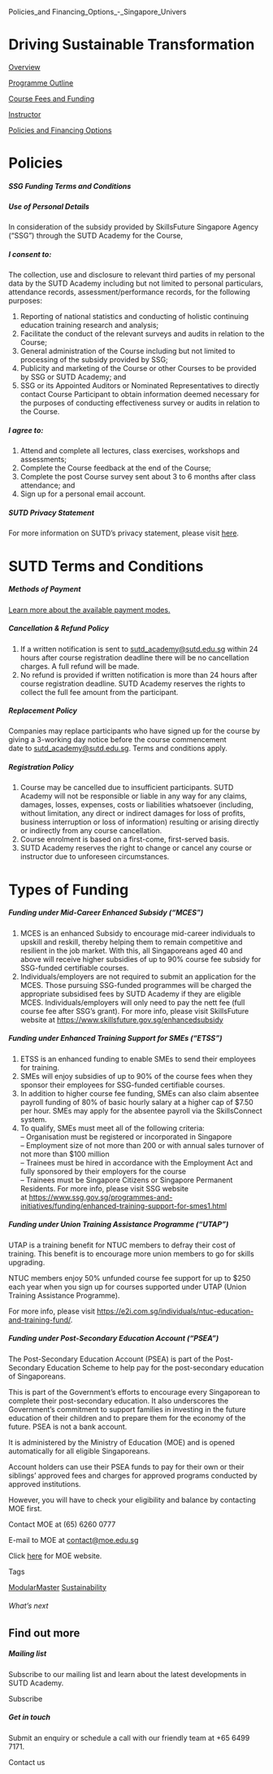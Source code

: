 Policies_and Financing_Options_-_Singapore_Univers



Driving Sustainable Transformation
==================================

[Overview](/course/driving-sustainable-transformation/#tabs)

[Programme Outline](/course/driving-sustainable-transformation/programme-outline/#tabs)

[Course Fees and Funding](/course/driving-sustainable-transformation/course-fees-and-funding/#tabs)

[Instructor](/course/driving-sustainable-transformation/instructor/#tabs)

[Policies and Financing Options](/course/driving-sustainable-transformation/policies-and-financing-options/#tabs)

Policies
========

##### **SSG Funding Terms and Conditions**

##### Use of Personal Details

In consideration of the subsidy provided by SkillsFuture Singapore Agency (“SSG”) through the SUTD Academy for the Course,

##### I consent to:

The collection, use and disclosure to relevant third parties of my personal data by the SUTD Academy including but not limited to personal particulars, attendance records, assessment/performance records, for the following purposes:

1. Reporting of national statistics and conducting of holistic continuing education training research and analysis;
2. Facilitate the conduct of the relevant surveys and audits in relation to the Course;
3. General administration of the Course including but not limited to processing of the subsidy provided by SSG;
4. Publicity and marketing of the Course or other Courses to be provided by SSG or SUTD Academy; and
5. SSG or its Appointed Auditors or Nominated Representatives to directly contact Course Participant to obtain information deemed necessary for the purposes of conducting effectiveness survey or audits in relation to the Course.

##### I agree to:

1. Attend and complete all lectures, class exercises, workshops and assessments;
2. Complete the Course feedback at the end of the Course;
3. Complete the post Course survey sent about 3 to 6 months after class attendance; and
4. Sign up for a personal email account.

##### **SUTD Privacy Statement**

For more information on SUTD’s privacy statement, please visit [here](/privacy-statement/).

SUTD Terms and Conditions
=========================

##### Methods of Payment

[Learn more about the available payment modes.](/admissions/academy/methods-of-payment/ "Learn more about the available payment modes")

##### **Cancellation & Refund Policy**

1. If a written notification is sent to [sutd\_academy@sutd.edu.sg](mailto:sutd_academy@sutd.edu.sg) within 24 hours after course registration deadline there will be no cancellation charges. A full refund will be made.
2. No refund is provided if written notification is more than 24 hours after course registration deadline. SUTD Academy reserves the rights to collect the full fee amount from the participant.

##### Replacement Policy

Companies may replace participants who have signed up for the course by giving a 3-working day notice before the course commencement date to [sutd\_academy@sutd.edu.sg](mailto:sutd_academy@sutd.edu.sg). Terms and conditions apply.

##### Registration Policy

1. Course may be cancelled due to insufficient participants. SUTD Academy will not be responsible or liable in any way for any claims, damages, losses, expenses, costs or liabilities whatsoever (including, without limitation, any direct or indirect damages for loss of profits, business interruption or loss of information) resulting or arising directly or indirectly from any course cancellation.
2. Course enrolment is based on a first-come, first-served basis.
3. SUTD Academy reserves the right to change or cancel any course or instructor due to unforeseen circumstances.

Types of Funding
================

##### **Funding under Mid-Career Enhanced Subsidy (“MCES”)**

1. MCES is an enhanced Subsidy to encourage mid-career individuals to upskill and reskill, thereby helping them to remain competitive and resilient in the job market. With this, all Singaporeans aged 40 and above will receive higher subsidies of up to 90% course fee subsidy for SSG-funded certifiable courses.
2. Individuals/employers are not required to submit an application for the MCES. Those pursuing SSG-funded programmes will be charged the appropriate subsidised fees by SUTD Academy if they are eligible MCES. Individuals/employers will only need to pay the nett fee (full course fee after SSG’s grant). For more info, please visit SkillsFuture website at <https://www.skillsfuture.gov.sg/enhancedsubsidy>

##### **Funding under Enhanced Training Support for SMEs (“ETSS”)**

1. ETSS is an enhanced funding to enable SMEs to send their employees for training.
2. SMEs will enjoy subsidies of up to 90% of the course fees when they sponsor their employees for SSG-funded certifiable courses.
3. In addition to higher course fee funding, SMEs can also claim absentee payroll funding of 80% of basic hourly salary at a higher cap of $7.50 per hour. SMEs may apply for the absentee payroll via the SkillsConnect system.
4. To qualify, SMEs must meet all of the following criteria:  
   – Organisation must be registered or incorporated in Singapore  
   – Employment size of not more than 200 or with annual sales turnover of not more than $100 million  
   – Trainees must be hired in accordance with the Employment Act and fully sponsored by their employers for the course  
   – Trainees must be Singapore Citizens or Singapore Permanent Residents. For more info, please visit SSG website at <https://www.ssg.gov.sg/programmes-and-initiatives/funding/enhanced-training-support-for-smes1.html>

##### **Funding under Union Training Assistance Programme (“UTAP”)**

UTAP is a training benefit for NTUC members to defray their cost of training. This benefit is to encourage more union members to go for skills upgrading.

NTUC members enjoy 50% unfunded course fee support for up to $250 each year when you sign up for courses supported under UTAP (Union Training Assistance Programme).

For more info, please visit <https://e2i.com.sg/individuals/ntuc-education-and-training-fund/>.

##### **Funding under Post-Secondary Education Account (“PSEA”)**

The Post-Secondary Education Account (PSEA) is part of the Post-Secondary Education Scheme to help pay for the post-secondary education of Singaporeans.

This is part of the Government’s efforts to encourage every Singaporean to complete their post-secondary education. It also underscores the Government’s commitment to support families in investing in the future education of their children and to prepare them for the economy of the future. PSEA is not a bank account.

It is administered by the Ministry of Education (MOE) and is opened automatically for all eligible Singaporeans.

Account holders can use their PSEA funds to pay for their own or their siblings’ approved fees and charges for approved programs conducted by approved institutions.

However, you will have to check your eligibility and balance by contacting MOE first.

Contact MOE at (65) 6260 0777

E-mail to MOE at [contact@moe.edu.sg](mailto:contact@moe.edu.sg)

Click [here](https://apc01.safelinks.protection.outlook.com/?url=https%3A%2F%2Fwww.moe.gov.sg%2F&data=05%7C02%7Ccalvin_chen%40sutd.edu.sg%7C61fb00738ea84cdcaced08dc1c90f2ab%7C3476b776e9904f72b95062489831623d%7C0%7C0%7C638416656073966970%7CUnknown%7CTWFpbGZsb3d8eyJWIjoiMC4wLjAwMDAiLCJQIjoiV2luMzIiLCJBTiI6Ik1haWwiLCJXVCI6Mn0%3D%7C3000%7C%7C%7C&sdata=zOlZDqBE9FW%2FQ9nC02EIkkqk1lcimp0GP7WVmPpMHIs%3D&reserved=0) for MOE website.

Tags

[ModularMaster](/admissions/academy/courses-and-modules/?academy-type-course=792)
[Sustainability](/admissions/academy/courses-and-modules/?discipline=833)

###### What’s next

Find out more
-------------

##### Mailing list

Subscribe to our mailing list and learn about the latest developments in SUTD Academy.

Subscribe

##### Get in touch

Submit an enquiry or schedule a call with our friendly team at +65 6499 7171.

Contact us

